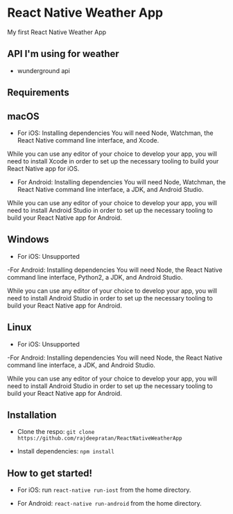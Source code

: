 # React Native Weather App

My first React Native Weather App

## API I'm using for weather
- wunderground api


## Requirements


## macOS

- For iOS:
Installing dependencies
You will need Node, Watchman, the React Native command line interface, and Xcode.

While you can use any editor of your choice to develop your app, you will need to install Xcode in order to set up the necessary tooling to build your React Native app for iOS.

- For Android:
Installing dependencies
You will need Node, Watchman, the React Native command line interface, a JDK, and Android Studio.

While you can use any editor of your choice to develop your app, you will need to install Android Studio in order to set up the necessary tooling to build your React Native app for Android.

## Windows

- For iOS:
Unsupported

-For Android:
Installing dependencies
You will need Node, the React Native command line interface, Python2, a JDK, and Android Studio.

While you can use any editor of your choice to develop your app, you will need to install Android Studio in order to set up the necessary tooling to build your React Native app for Android.

## Linux

- For iOS:
Unsupported

-For Android:
Installing dependencies
You will need Node, the React Native command line interface, a JDK, and Android Studio.

While you can use any editor of your choice to develop your app, you will need to install Android Studio in order to set up the necessary tooling to build your React Native app for Android.



## Installation

- Clone the respo: `git clone https://github.com/rajdeepratan/ReactNativeWeatherApp`

- Install dependencies: `npm install`

## How to get started!

- For iOS: run `react-native run-iost` from the home directory.

- For Android: `react-native run-android` from the home directory.
